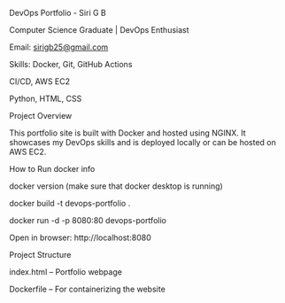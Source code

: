 DevOps Portfolio - Siri G B

 Computer Science Graduate | DevOps Enthusiast
 
 Email: sirigb25@gmail.com

Skills:
Docker, Git, GitHub Actions

CI/CD, AWS EC2

Python, HTML, CSS

Project Overview

This portfolio site is built with Docker and hosted using NGINX. It showcases my DevOps skills and is deployed locally or can be hosted on AWS EC2.

How to Run
docker info

docker version (make sure that docker desktop is running)

docker build -t devops-portfolio .

docker run -d -p 8080:80 devops-portfolio

Open in browser: http://localhost:8080

Project Structure

index.html – Portfolio webpage

Dockerfile – For containerizing the website
